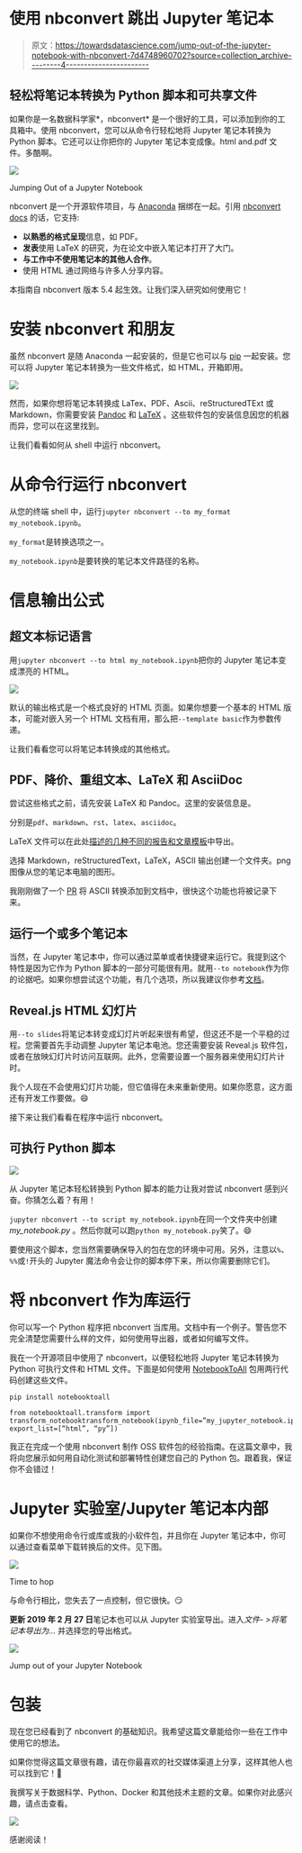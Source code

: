 # 使用 nbconvert 跳出 Jupyter 笔记本

> 原文：<https://towardsdatascience.com/jump-out-of-the-jupyter-notebook-with-nbconvert-7d4748960702?source=collection_archive---------4----------------------->

## 轻松将笔记本转换为 Python 脚本和可共享文件

如果你是一名数据科学家*，nbconvert* 是一个很好的工具，可以添加到你的工具箱中。使用 nbconvert，您可以从命令行轻松地将 Jupyter 笔记本转换为 Python 脚本。它还可以让你把你的 Jupyter 笔记本变成像。html and.pdf 文件。多酷啊。

![](img/8b03954c8bca1806206bf722d0a7c396.png)

Jumping Out of a Jupyter Notebook

nbconvert 是一个开源软件项目，与 [Anaconda](https://www.anaconda.com/distribution/) 捆绑在一起。引用 [nbconvert docs](https://nbconvert.readthedocs.io/en/latest/) 的话，它支持:

*   **以熟悉的格式呈现**信息，如 PDF。
*   **发表**使用 LaTeX 的研究，为在论文中嵌入笔记本打开了大门。
*   **与工作中不使用笔记本的其他人合作**。
*   使用 HTML 通过网络与许多人分享内容。

本指南自 nbconvert 版本 5.4 起生效。让我们深入研究如何使用它！

# 安装 nbconvert 和朋友

虽然 nbconvert 是随 Anaconda 一起安装的，但是它也可以与 [pip](https://pypi.org/project/nbconvert/) 一起安装。您可以将 Jupyter 笔记本转换为一些文件格式，如 HTML，开箱即用。

![](img/a35df98eac9e934fe7f67720708bb7fc.png)

然而，如果你想将笔记本转换成 LaTex、PDF、Ascii、reStructuredTExt 或 Markdown，你需要安装 [Pandoc](https://pandoc.org/) 和 [LaTeX](https://www.latex-project.org/) 。这些软件包的安装信息因您的机器而异，您可以在这里找到。

让我们看看如何从 shell 中运行 nbconvert。

# 从命令行运行 nbconvert

从您的终端 shell 中，运行`jupyter nbconvert --to my_format my_notebook.ipynb`。

`my_format`是转换选项之一。

`my_notebook.ipynb`是要转换的笔记本文件路径的名称。

# 信息输出公式

## 超文本标记语言

用`jupyter nbconvert --to html my_notebook.ipynb`把你的 Jupyter 笔记本变成漂亮的 HTML。

![](img/633f0fb99bce75c2ca08fe3455ce8475.png)

默认的输出格式是一个格式良好的 HTML 页面。如果你想要一个基本的 HTML 版本，可能对嵌入另一个 HTML 文档有用，那么把`--template basic`作为参数传递。

让我们看看您可以将笔记本转换成的其他格式。

## PDF、降价、重组文本、LaTeX 和 AsciiDoc

尝试这些格式之前，请先安装 LaTeX 和 Pandoc。这里的安装信息是。

分别是`pdf`、`markdown`、`rst`、`latex`、`asciidoc`。

LaTeX 文件可以在此处[描述的几种不同的报告和文章模板](https://nbconvert.readthedocs.io/en/latest/usage.html)中导出。

选择 Markdown，reStructuredText，LaTeX，ASCII 输出创建一个文件夹。png 图像从您的笔记本电脑的图形。

我刚刚做了一个 [PR](https://github.com/jupyter/nbconvert/pull/956) 将 ASCII 转换添加到文档中，很快这个功能也将被记录下来。

## 运行一个或多个笔记本

当然，在 Jupyter 笔记本中，你可以通过菜单或者快捷键来运行它。我提到这个特性是因为它作为 Python 脚本的一部分可能很有用。就用`--to notebook`作为你的论据吧。如果你想尝试这个功能，有几个选项，所以我建议你参考[文档](https://nbconvert.readthedocs.io/en/latest/usage.html#notebook-and-preprocessors)。

## Reveal.js HTML 幻灯片

用`--to slides`将笔记本转变成幻灯片听起来很有希望，但这还不是一个平稳的过程。您需要首先手动调整 Jupyter 笔记本电池。您还需要安装 Reveal.js 软件包，或者在放映幻灯片时访问互联网。此外，您需要设置一个服务器来使用幻灯片计时。

我个人现在不会使用幻灯片功能，但它值得在未来重新使用。如果你愿意，这方面还有开发工作要做。😄

接下来让我们看看在程序中运行 nbconvert。

## 可执行 Python 脚本

![](img/c693c9cafe64e17214d86aaeed314dd1.png)

从 Jupyter 笔记本轻松转换到 Python 脚本的能力让我对尝试 nbconvert 感到兴奋。你猜怎么着？有用！

`jupyter nbconvert --to script my_notebook.ipynb`在同一个文件夹中创建 *my_notebook.py* 。然后你就可以跑`python my_notebook.py`笑了。😄

要使用这个脚本，您当然需要确保导入的包在您的环境中可用。另外，注意以`%`、`%%`或`!`开头的 Jupyter 魔法命令会让你的脚本停下来，所以你需要删除它们。

# 将 nbconvert 作为库运行

你可以写一个 Python 程序把 nbconvert 当库用。文档中有一个例子。警告您不完全清楚您需要什么样的文件，如何使用导出器，或者如何编写文件。

我在一个开源项目中使用了 nbconvert，以便轻松地将 Jupyter 笔记本转换为 Python 可执行文件和 HTML 文件。下面是如何使用 [NotebookToAll](https://github.com/notebooktoall/notebooktoall) 包用两行代码创建这些文件。

`pip install notebooktoall`

```
from notebooktoall.transform import transform_notebooktransform_notebook(ipynb_file=”my_jupyter_notebook.ipynb”, export_list=[“html”, “py”])
```

我正在完成一个使用 nbconvert 制作 OSS 软件包的经验指南。在这篇文章中，我将向您展示如何用自动化测试和部署特性创建您自己的 Python 包。跟着我，保证你不会错过！

# Jupyter 实验室/Jupyter 笔记本内部

如果你不想使用命令行或库或我的小软件包，并且你在 Jupyter 笔记本中，你可以通过查看菜单下载转换后的文件。见下图。

![](img/cfb09426dc9dcd9e8f7d7c7678cf2a3a.png)

Time to hop

与命令行相比，您失去了一点控制，但它很快。😏

**更新 2019 年 2 月 27 日**笔记本也可以从 Jupyter 实验室导出。进入*文件- >将笔记本导出为…* 并选择您的导出格式。

![](img/8258418ab9e84592a5d718a469bbed19.png)

Jump out of your Jupyter Notebook

# 包装

现在您已经看到了 nbconvert 的基础知识。我希望这篇文章能给你一些在工作中使用它的想法。

如果你觉得这篇文章很有趣，请在你最喜欢的社交媒体渠道上分享，这样其他人也可以找到它！👏

我撰写关于数据科学、Python、Docker 和其他技术主题的文章。如果你对此感兴趣，请点击查看。

[![](img/ba32af1aa267917812a85c401d1f7d29.png)](https://dataawesome.com)

感谢阅读！